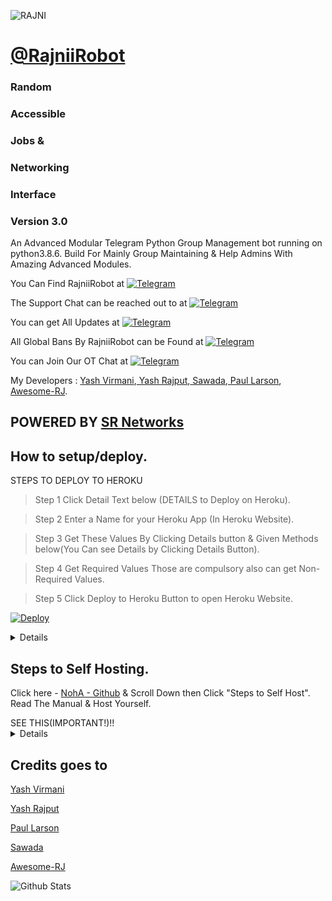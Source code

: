 ![RAJNI](https://telegra.ph/file/0db1b3d079b7217b5dd1f.jpg)

# [@RajniiRobot](https://telegram.me/RajniiRobot)
### Random
### Accessible
### Jobs &
### Networking
### Interface
### Version 3.0

An Advanced Modular Telegram Python Group Management bot running on python3.8.6.
Build For Mainly Group Maintaining & Help Admins With Amazing Advanced Modules.


You Can Find RajniiRobot at [![Telegram](https://img.shields.io/badge/telegram-1b77FF.svg?style=for-the-badge&logo=telegram)](https://telegram.me/RajniiRobot)

The Support Chat can be reached out to at [![Telegram](https://img.shields.io/badge/telegram-1b77FF.svg?style=for-the-badge&logo=telegram)](https://telegram.me/RajniSupportChat)

You can get All Updates at [![Telegram](https://img.shields.io/badge/telegram-1b77FF.svg?style=for-the-badge&logo=telegram)](telegram.me/RajniUpdates)

All Global Bans By RajniiRobot can be Found at [![Telegram](https://img.shields.io/badge/telegram-1b77FF.svg?style=for-the-badge&logo=telegram)](telegram.me/RajniGlobal)

You can Join Our OT Chat at [![Telegram](https://img.shields.io/badge/telegram-1b77FF.svg?style=for-the-badge&logo=telegram)](https://telegram.me/RajniSpam)

My Developers : [Yash Virmani](telegram.me/itsanshnityam),[ Yash Rajput](telegram.me/Flasho_gacha),[ Sawada](telegram.me/sawada),[ Paul Larson](telegram.me/SonofLars),[ Awesome-RJ](https://telegram.me/Black_Knights_Union_Support).

## POWERED BY [SR Networks](telegram.me/ShajniNetworks)


## How to setup/deploy.
  <summary>STEPS TO DEPLOY TO HEROKU</summary>
  
>  Step 1 Click Detail Text below (DETAILS to Deploy on Heroku).

>  Step 2 Enter a Name for your Heroku App (In Heroku Website).
  
>  Step 3 Get These Values By Clicking Details button & Given Methods below(You Can see Details by Clicking Details Button).

>  Step 4 Get Required Values Those are compulsory also can get Non-Required Values.

>  Step 5 Click Deploy to Heroku Button to open Heroku Website.

[![Deploy](https://www.herokucdn.com/deploy/button.svg)](https://heroku.com/deploy?template=https://github.com/YashBebe/RajniiRoboActive.git)
  
<details>
  
<code>AI_API_KEY</code> - Enter you AI API KEY from ARQ BOT or Intellivoid.
  
<code>ALLOW_EXCL</code> - Leave it to True
  
<code>API_HASH</code> - Get it from https://my.telegram.org By Web Login Then Click Api Development Tools.
  
<code>API_ID</code> - Get it from https://my.telegram.org By Web Login Then Click Api Development Tools.
  
<code>BAN_STICKER</code> - Go to [NidhiRobot](https://telegram.me/Nidhirobot) & send a sticker that you want to set Reply that sticker by /id .
                           Nidhi will show you that sticker ID.....
  
<code>BL_CHATS</code> - Go to that Group Where you don't wan't to let your Bot Exist. then send /id (without replying to someone.
                        Make Sure Nidhi or Rose is Added To that group They'll send you  the Group ID.......)
  
<code>CASH_API_KEY</code> - Get Your Cash Api Key By Login into https://www.alphavantage.co/support/#api-key.
  
<code>DEL_CMDS</code> - Set this to True if you want to delete command messages from users who don't have the perms to run that command.
  
<code>DEMONS</code> - A space separated list of user IDs who you wanna assign as support users/Gban Admins(Gban perms only)(Leave it as it as if you don't know anyone).
  
<code>DEV_USERS</code> - ID of users who are Devs of your bot (can use /py etc.) Leave this if you don't know Programming(Leave it as it as if you don't know anyone).
  
<code>DONATION_LINK</code> - Link of platform, Where you would like to receive donations. If you don't have any, Leave it to Yash.
  
<code>DRAGONS</code> - A space separated list of user IDs who you want to assign as sudo users.
  
<code>ENV</code> - Setting this to ANYTHING will enable environment variables. Leave it as it is...
  
<code>EVENT_LOGS</code> - Event logs/Global Log channel to note down important bot level events or Global Events, Recommend to make this Chat Public. ex: '-123456'.
  
<code>JOIN_LOGGER</code> - A channel ID where bot will print who added it to what group, useful during debugging or spam handling. Get it by [NidhiRobot](https://telegram.me/Nidhirobot).
  
<code>No_LOAD</code> - Dont load these modules cause they shit, space separation.
  
<code>OWNER_ID</code> - Your Telegram User ID as an integer.
  
<code>OWNER_USERNAME</code> - Your Telegram Username without @.
  
<code>PORT</code> - Port to use for your webhooks. Better leave this as it is on heroku.
  
<code>SQLALCHEMY_DATABASE_URI</code> - Your postgres sql db, empty this field if you dont have any.
  
<code>STRICT_GBAN</code> - Enforce Gbans across new groups as well as old groups. When a gbanned user talks, he will be banned.(True or False)
  
<code>SUPPORT_CHAT</code> - Your Telegram Support Group Chat Username without @ where your users will go and ask you about modules, features, bugs ,appeals.. etc For Support Regarding your bot.
  
<code>sw_api</code> - Spamwatch API Token, Get one from @SpamWatchBot.
  
<code>TIGERS</code> - A space separated list of user IDs who you wanna assign as tiger users(Leave it as it as if you don't know anyone).
  
<code>TIME_API_KEY</code> - Required for timezone information. Get yours from https://timezonedb.com/api
  
<code>TOKEN</code> - Enter Your bot token here. Get it from @BotFather in Telegram after creating a bot.
  
<code>URL</code> - The Heroku App URL :- https://<appname>.herokuapp.com/ replace the <appname> with your app name you filled Above
  
<code>WALL_API</code> - Required for wallpaper. Get your's from https://wall.alphacoders.com/
  
<code>WEBHOOK</code> - Setting this to ANYTHING will enable webhooks. If you dont know how this works leave it as it is
  
<code>WOLVES</code> - A space separated list of user IDs who you want to assign as whitelisted - can't be banned with your bot(Leave it as it as if you don't know anyone).
  
  [![Deploy](https://www.herokucdn.com/deploy/button.svg)](https://heroku.com/deploy?template=https://github.com/YashBebe/RajniKant.git)
  [RAILWAY](https://railway.app/new/template?template=https://github.com/YashBebe/RajniKant/tree/master/SaitamaRobot&envs=AI_API_KEY,ALLOW_EXCL,API_HASH,API_ID,BAN_STICKER,BL_CHATS,CASH_API_KEY,DEL_CMDS,DEMONS,DEV_USERS,DONATION_LINK,DRAGONS,ENV,EVENT_LOGS,JOIN_LOGGER,No_LOAD,OWNER_ID,OWNER_USERNAME,PORT,SQLALCHEMY_DATABASE_URI,STRICT_GBAN,SUPPORT_CHAT,sw_api,TIGERS,TIME_API_KEY,TOKEN,URL,WALL_API,WEBHOOK,WOLVES)
  
</details>



## Steps to Self Hosting.
Click here - [NohA - Github](https://github.com/flashokiller/NohA) & Scroll Down then Click "Steps to Self Host".
Read The Manual & Host Yourself.

  <summary>SEE THIS(IMPORTANT!)!!</summary>
  <details>
Pls don't Ask Us about Console errors! We will Ban you Permanently If We Found anyone asking in DM/Support Chat.😶😶
    </details>
  
## Credits goes to
  
[Yash Virmani](https://https://telegram.me/RajniSupportChat)
  
[Yash Rajput](https://https://telegram.me/noha_support)
  
[Paul Larson](https://https://telegram.me/RoseSupportChat)
  
[Sawada](https://telegram.me/OnePunchSupport)
  
[Awesome-RJ](https://telegram.me/Black_Knights_Union_Support)

![Github Stats](https://github-readme-stats.vercel.app/api?username=Itzzzzyashu&show_icons=true&title_color=fff&icon_color=79ff97&text_color=9f9f9f&bg_color=151515)

  
